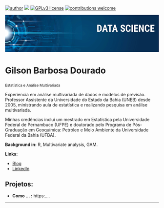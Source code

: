 [![author](https://img.shields.io/badge/author-carlosfab-red.svg)](https://www.linkedin.com/in/carlosfab) [![](https://img.shields.io/badge/python-3.7+-blue.svg)](https://www.python.org/downloads/release/python-365/) [![GPLv3 license](https://img.shields.io/badge/License-GPLv3-blue.svg)](http://perso.crans.org/besson/LICENSE.html) [![contributions welcome](https://img.shields.io/badge/contributions-welcome-brightgreen.svg?style=flat)](https://github.com/carlosfab/data_science/issues)

<p align="center">
  <img src="banner.png" >
</p>

# Gilson Barbosa Dourado
<sub>Estatística e Análise Multivariada</sub>

Experiencia em análise multivariada de dados e modelos de previsão. Professor Assistente da Universidade do Estado da Bahia (UNEB) desde 2005, ministrando aula de estatística e realizando pesquisa em análise multivariada.

Minhas credências inclui um mestrado em Estatística pela Universidade Federal de Pernambuco (UFPE) e doutorado pelo Programa de Pós-Graduação em Geoquímica: Petróleo e Meio Ambiente da Universidade Federal da Bahia (UFBA).


**Background in:** R, Multivariate analysis, GAM.

**Links:**
* [Blog]()
* [LinkedIn](https://www.linkedin.com/in/gilson-barbosa-dourado-89299723/)



## Projetos:

* **Como ... :** https:....


---




